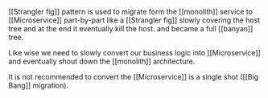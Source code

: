 [[Strangler fig]] pattern is  used to migrate form the [[monolith]] service to [[Microservice]] part-by-part like a [[Strangler fig]] slowly covering the host  tree and at the end it eventually kill the host. and became a full [[banyan]] tree.

Like wise we need to slowly convert our business logic into [[Microservice]] and eventually shout down the [[monolith]] architecture.

It is not recommended to convert the [[Microservice]] is a single shot ([[Big Bang]] migration).
